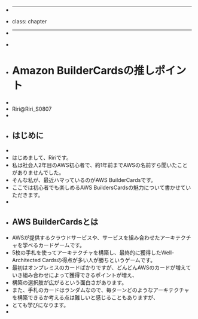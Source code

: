 + ---
+ class: chapter
+ ---
+
+ # Amazon BuilderCardsの推しポイント
+
+ <div class="flush-right">Riri@Riri_S0807</div>
+
+ ## はじめに
+
+ はじめまして、Ririです。
+ 私は社会人2年目のAWS初心者で、約1年前までAWSの名前すら聞いたことがありませんでした。
+ そんな私が、最近ハマっているのがAWS BuilderCardsです。
+ ここでは初心者でも楽しめるAWS BuildersCardsの魅力について書かせていただきます。
+
+ ## AWS BuilderCardsとは
+ AWSが提供するクラウドサービスや、サービスを組み合わせたアーキテクチャを学べるカードゲームです。
+ 5枚の手札を使ってアーキテクチャを構築し、最終的に獲得したWell-Architected Cardsの得点が多い人が勝ちというゲームです。
+ 最初はオンプレミスのカードばかりですが、どんどんAWSのカードが増えていき組み合わせによって獲得できるポイントが増え、
+ 構築の選択肢が広がるという面白さがあります。
+ また、手札のカードはランダムなので、毎ターンどのようなアーキテクチャを構築できるか考える点は難しいと感じることもありますが、
+ とても学びになります。
+ 

